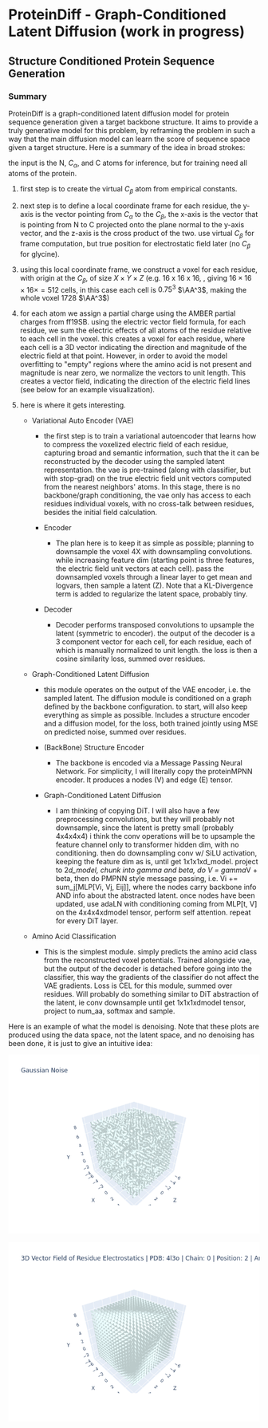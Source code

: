 # ProteinDiff - Graph-Conditioned Latent Diffusion (work in progress)
## Structure Conditioned Protein Sequence Generation
### Summary

ProteinDiff is a graph-conditioned latent diffusion model for protein sequence generation given a target backbone structure. It aims to provide a truly generative model for this problem, by reframing the problem in such a way that the main diffusion model can learn the score of sequence space given a target structure. Here is a summary of the idea in broad strokes:

the input is the N, $C_\alpha$, and C atoms for inference, but for training need all atoms of the protein. 

1. first step is to create the virtual $C_\beta$ atom from empirical constants. 
2. next step is to define a local coordinate frame for each residue, the y-axis is the vector pointing from $C_\alpha$ to the $C_\beta$, the x-axis is the vector that is pointing from N to C projected onto the plane normal to the y-axis vector, and the z-axis is the cross product of the two.  use virtual $C_\beta$ for frame computation, but true position for electrostatic field later (no $C_\beta$ for glycine).
3. using this local coordinate frame, we construct a voxel for each residue, with origin at the $C_\beta$, of size $X \times Y \times Z$ (e.g. 16 x 16 x 16, , giving $16\times16\times16\times = 512$ cells, in this case each cell is $0.75^3$ $\AA^3$, making the whole voxel 1728 $\AA^3$)
4. for each atom we assign a partial charge using the AMBER partial charges from ff19SB. using the electric vector field formula, for each residue, we sum the electric effects of all atoms of the residue relative to each cell in the voxel. this creates a voxel for each residue, where each cell is a 3D vector indicating the direction and magnitude of the electric field at that point. However, in order to avoid the model overfitting to "empty" regions where the amino acid is not present and magnitude is near zero, we normalize the vectors to unit length. This creates a vector field, indicating the direction of the electric field lines (see below for an example visualization).
5. here is where it gets interesting.

    - Variational Auto Encoder (VAE)
        
        - the first step is to train a variational autoencoder that learns how to compress the voxelized electric field of each residue, capturing broad and semantic information, such that the it can be reconstructed by the decoder using the sampled latent representation. the vae is pre-trained (along with classifier, but with stop-grad) on the true electric field unit vectors computed from the nearest neighbors' atoms. In this stage, there is no backbone/graph conditioning, the vae only has access to each residues individual voxels, with no cross-talk between residues, besides the initial field calculation.
        
        - Encoder

            - The plan here is to keep it as simple as possible; planning to downsample the voxel 4X with downsampling convolutions. while increasing feature dim (starting point is three features, the electric field unit vectors at each cell). pass the downsampled voxels through a linear layer to get mean and logvars, then sample a latent (Z). Note that a KL-Divergence term is added to regularize the latent space, probably tiny. 

        - Decoder

            - Decoder performs transposed convolutions to upsample the latent (symmetric to encoder). the output of the decoder is a 3 component vector for each cell, for each residue, each of which is manually normalized to unit length. the loss is then a cosine similarity loss, summed over residues.

    - Graph-Conditioned Latent Diffusion

        - this module operates on the output of the VAE encoder, i.e. the sampled latent. The diffusion module is conditioned on a graph defined by the backbone configuration. to start, will also keep everything as simple as possible. Includes a structure encoder and a diffusion model, for the loss, both trained jointly using MSE on predicted noise, summed over residues.

        - (BackBone) Structure Encoder

            - The backbone is encoded via a Message Passing Neural Network. For simplicity, I will literally copy the proteinMPNN encoder. It produces a nodes (V) and edge (E) tensor.

        - Graph-Conditioned Latent Diffusion

            - I am thinking of copying DiT. I will also have a few preprocessing convolutions, but they will probably not downsample, since the latent is pretty small (probably 4x4x4x4) i think the conv operations will be to upsample the feature channel only to transformer hidden dim, with no conditioning. then do downsampling conv w/ SiLU activation, keeping the feature dim as is, until get 1x1x1xd_model. project to 2*d_model, chunk into gamma and beta, do V = gamma*V + beta, then do PMPNN style message passing, i.e. Vi += sum_j[MLP[Vi, Vj, Eij]], where the nodes carry backbone info AND info about the abstracted latent. once nodes have been updated, use adaLN with conditioning coming from MLP[t, V] on the 4x4x4xdmodel tensor, perform self attention. repeat for every DiT layer.  
            
    - Amino Acid Classification

        - This is the simplest module. simply predicts the amino acid class from the reconstructed voxel potentials. Trained alongside vae, but the output of the decoder is detached before going into the classifier, this way the gradients of the classifier do not affect the VAE gradients. Loss is CEL for this module, summed over residues. Will probably do something similar to DiT abstraction of the latent, ie conv downsample until get 1x1x1xdmodel tensor, project to num_aa, softmax and sample. 

Here is an example of what the model is denoising. Note that these plots are produced using the data space, not the latent space, and no denoising has been done, it is just to give an intuitive idea:

<p align="center">
  <img src="docs/img/noise.png" alt="Arch" width="800"/>
</p>

<p align="center">
  <img src="docs/img/true.png" alt="Arch" width="800"/>
</p>



